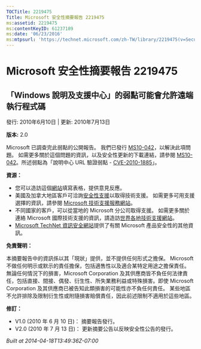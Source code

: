 ```yaml
---
TOCTitle: 2219475
Title: Microsoft 安全性摘要報告 2219475
ms:assetid: 2219475
ms:contentKeyID: 61237189
ms:date: '06/23/2016'
ms:mtpsurl: 'https://technet.microsoft.com/zh-TW/library/2219475(v=Security.10)'
---
```



Microsoft 安全性摘要報告 2219475
================================

「Windows 說明及支援中心」的弱點可能會允許遠端執行程式碼
--------------------------------------------------------

發行: 2010年6月10日 | 更新: 2010年7月13日

**版本:** 2.0

Microsoft 已調查完此弱點的公開報告。 我們已發行 [MS10-042](https://technet.microsoft.com/security/bulletin/ms10-042)，以解決此項問題。 如需更多關於這個問題的資訊，以及安全性更新的下載連結，請參閱 [MS10-042](https://technet.microsoft.com/security/bulletin/ms10-042)。所述弱點為「說明中心 URL 驗證弱點 - [CVE-2010-1885](https://www.cve.mitre.org/cgi-bin/cvename.cgi?name=cve-2010-1885)」。

**資源：** 

-   您可以造訪這個[網站](https://support.microsoft.com/common/survey.aspx?scid=sw;en;1257&amp;showpage=1&amp;ws=technet&amp;sd=tech)填寫表格，提供意見反應。
-   美國及加拿大地區客戶可洽詢[安全性支援](https://go.microsoft.com/fwlink/?linkid=21131)以取得技術支援。 如需更多可用支援選擇的資訊，請參閱 [Microsoft 技術支援服務網站](https://support.microsoft.com)。
-   不同國家的客戶，可以從當地的 Microsoft 分公司取得支援。 如需更多關於連絡 Microsoft 國際技術支援的資訊，請造訪[世界各地技術支援網站](https://go.microsoft.com/fwlink/?linkid=21155)。
-   [Microsoft TechNet 資訊安全網站](https://technet.microsoft.com/zh-tw/security/default.aspx)提供了有關 Microsoft 產品安全性的其他資訊。

**免責聲明：** 

本摘要報告中的資訊係以其「現狀」提供，並不提供任何形式之擔保。 Microsoft 不做任何明示或默示的責任擔保，包括適售性以及適合某特定用途之擔保責任。 無論任何情況下的損害，Microsoft Corporation 及其供應商皆不負任何法律責任，包括直接、間接、偶發、衍生性、所失業務利益或特殊損害。即使 Microsoft Corporation 及其供應商已被告知此類損害的可能性亦不負任何責任。 某些地區不允許排除及限制衍生性或附隨損害賠償責任，因此前述限制不適用於這些地區。

**修訂：** 

-   V1.0 (2010 年 6 月 10 日)： 摘要報告發行。
-   V2.0 (2010 年 7 月 13 日)： 更新摘要公告以反映安全性公告的發行。

*Built at 2014-04-18T13:49:36Z-07:00*
